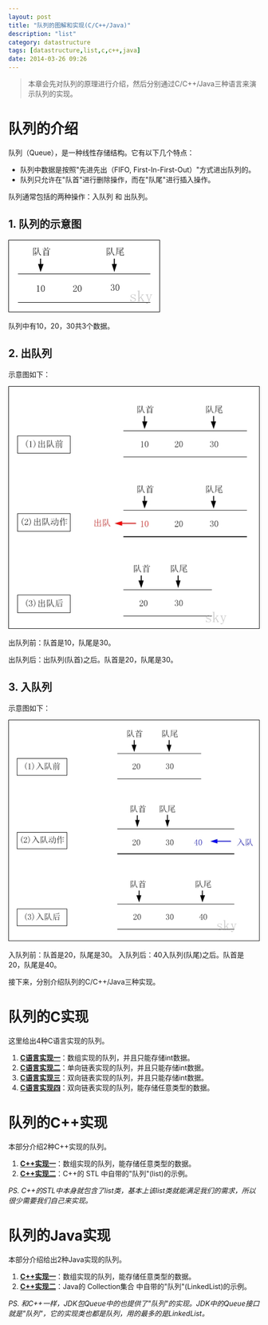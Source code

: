 ```yaml
---
layout: post
title: "队列的图解和实现(C/C++/Java)"
description: "list"
category: datastructure
tags: [datastructure,list,c,c++,java]
date: 2014-03-26 09:26
---
```



> 本章会先对队列的原理进行介绍，然后分别通过C/C++/Java三种语言来演示队列的实现。


# 队列的介绍

队列（Queue），是一种线性存储结构。它有以下几个特点：

+ 队列中数据是按照"先进先出（FIFO, First-In-First-Out）"方式进出队列的。
+ 队列只允许在"队首"进行删除操作，而在"队尾"进行插入操作。

队列通常包括的两种操作：入队列 和 出队列。

## 1. 队列的示意图

![img](/media/pic/datastruct_algrithm/linear/list_01.jpg)

队列中有10，20，30共3个数据。

## 2. 出队列

示意图如下：

![img](/media/pic/datastruct_algrithm/linear/list_02.jpg)

出队列前：队首是10，队尾是30。

出队列后：出队列(队首)之后。队首是20，队尾是30。


## 3. 入队列

示意图如下：

![img](/media/pic/datastruct_algrithm/linear/list_03.jpg)

入队列前：队首是20，队尾是30。
入队列后：40入队列(队尾)之后。队首是20，队尾是40。


接下来，分别介绍队列的C/C++/Java三种实现。

# 队列的C实现

这里给出4种C语言实现的队列。

1. **[C语言实现一][link_list_c01]**：数组实现的队列，并且只能存储int数据。
1. **[C语言实现二][link_list_c02]**：单向链表实现的队列，并且只能存储int数据。
1. **[C语言实现三][link_list_c03]**：双向链表实现的队列，并且只能存储int数据。
1. **[C语言实现四][link_list_c04]**：双向链表实现的队列，能存储任意类型的数据。


# 队列的C++实现

本部分介绍2种C++实现的队列。

1. **[C++实现一][link_list_cplus_01]**：数组实现的队列，能存储任意类型的数据。
2. **[C++实现二][link_list_cplus_02]**：C++的 STL 中自带的"队列"(list)的示例。

*PS. C++的STL中本身就包含了list类，基本上该list类就能满足我们的需求，所以很少需要我们自己来实现。*


# 队列的Java实现

本部分介绍给出2种Java实现的队列。

1. **[C++实现一][link_list_java_01]**：数组实现的队列，能存储任意类型的数据。
2. **[C++实现二][link_list_java_02]**：Java的 Collection集合 中自带的"队列"(LinkedList)的示例。

*PS. 和C++一样，JDK包Queue中的也提供了"队列"的实现。JDK中的Queue接口就是"队列"，它的实现类也都是队列，用的最多的是LinkedList。*



[link_list_c01]: https://github.com/wangkuiwu/datastructs_and_algorithm/blob/master/source/linear/queue/c/array/array_queue.c
[link_list_c02]: https://github.com/wangkuiwu/datastructs_and_algorithm/blob/master/source/linear/queue/c/single_link/slink_queue.c
[link_list_c03]: https://github.com/wangkuiwu/datastructs_and_algorithm/tree/master/source/linear/queue/c/double_link
[link_list_c04]: https://github.com/wangkuiwu/datastructs_and_algorithm/tree/master/source/linear/queue/c/var_dlink
[link_list_cplus_01]: https://github.com/wangkuiwu/datastructs_and_algorithm/tree/master/source/linear/queue/cplus/self
[link_list_cplus_02]: https://github.com/wangkuiwu/datastructs_and_algorithm/blob/master/source/linear/queue/cplus/stl_stack/StlQueue.cpp
[link_list_java_01]: https://github.com/wangkuiwu/datastructs_and_algorithm/blob/master/source/linear/queue/java/self/ArrayQueue.java
[link_list_java_02]: https://github.com/wangkuiwu/datastructs_and_algorithm/blob/master/source/linear/queue/java/util_queue/QueueTest.java
